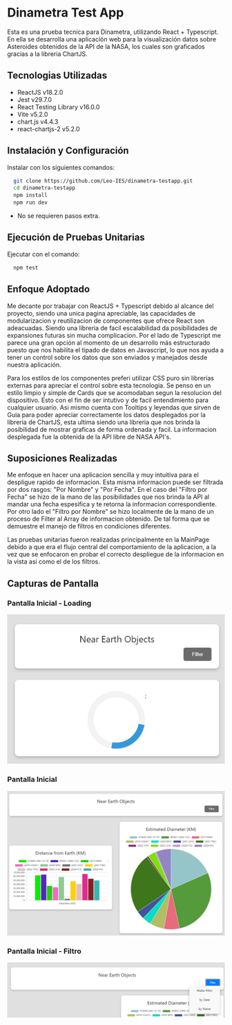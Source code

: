 # Dinametra Test App

Esta es una prueba tecnica para Dinametra, utilizando React + Typescript. En ella se desarrolla una aplicación web para la visualización datos sobre Asteroides obtenidos de la API de la NASA, los cuales son graficados gracias a la libreria ChartJS.


## Tecnologias Utilizadas

* ReactJS v18.2.0
* Jest v29.7.0
* React Testing Library v16.0.0
* Vite v5.2.0
* chart.js v4.4.3
* react-chartjs-2 v5.2.0
## Instalación y Configuración

Instalar con los siguientes comandos:

```bash
  git clone https://github.com/Leo-IES/dinametra-testapp.git
  cd dinametra-testapp
  npm install
  npm run dev
```
* No se requieren pasos extra.

    
## Ejecución de Pruebas Unitarias
Ejecutar con el comando:
```bash
  npm test
```
## Enfoque Adoptado

Me decante por trabajar con ReactJS + Typescript debido al alcance del proyecto, siendo una unica pagina apreciable, las capacidades de modularizacion y reutilizacion de componentes que ofrece React son adeacuadas. Siendo una libreria de facil escalabilidad da posibilidades de expansiones futuras sin mucha complicacion. Por el lado de Typescript me parece una gran opción al momento de un desarrollo más estructurado puesto que nos habilita el tipado de datos en Javascript, lo que nos ayuda a tener un control sobre los datos que son enviados y manejados desde nuestra aplicación.

Para los estilos de los componentes preferi utilizar CSS puro sin librerias externas para apreciar el control sobre esta tecnologia. Se penso en un estilo limpio y simple de Cards que se acomodaban segun la resolucion del dispositivo. Esto con el fin de ser intutivo y de facil entendimiento para cualquier usuario. Asi mismo cuenta con Tooltips y leyendas que sirven de Guia para poder apreciar correctamente los datos desplegados por la libreria de ChartJS, esta ultima siendo una libreria que nos brinda la posibilidad de mostrar graficas de forma ordenada y facil. La informacion desplegada fue la obtenida de la API libre de NASA API's.

## Suposiciones Realizadas

Me enfoque en hacer una aplicacion sencilla y muy intuitiva para el despligue rapido de informacion. Esta misma informacion puede ser filtrada por dos rasgos: "Por Nombre" y "Por Fecha". En el caso del "Filtro por Fecha" se hizo de la mano de las posibilidades que nos brinda la API al mandar una fecha espesifica y te retorna la informacion correspondiente. Por otro lado el "Filtro por Nombre" se hizo localmente de la mano de un proceso de Filter al Array de informacion obtenido. De tal forma que se demuestre el manejo de filtros en condiciones diferentes.

Las pruebas unitarias fueron realizadas principalmente en la MainPage debido a que era el flujo central del comportamiento de la aplicacion, a la vez que se enfocaron en probar el correcto despliegue de la informacion en la vista asi como el de los filtros.

## Capturas de Pantalla

### Pantalla Inicial - Loading
![Loading Image](src/assets/screenshots/loading.png)

### Pantalla Inicial
![Main Screen Image](src/assets/screenshots/mainscreen.png)

### Pantalla Inicial - Filtro
![Filter Image](src/assets/screenshots/filter.png)